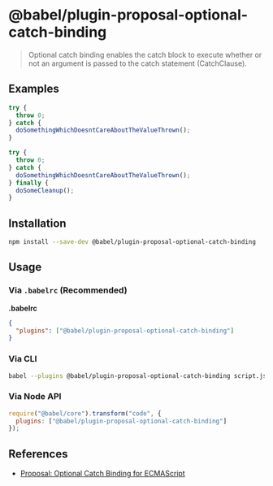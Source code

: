 # @babel/plugin-proposal-optional-catch-binding

> Optional catch binding enables the catch block to execute whether or not an argument is passed to the catch statement (CatchClause).


## Examples

```js
try {
  throw 0;
} catch {
  doSomethingWhichDoesntCareAboutTheValueThrown();
}
```

```js
try {
  throw 0;
} catch {
  doSomethingWhichDoesntCareAboutTheValueThrown();
} finally {
  doSomeCleanup();
}
```


## Installation

```sh
npm install --save-dev @babel/plugin-proposal-optional-catch-binding
```

## Usage

### Via `.babelrc` (Recommended)

**.babelrc**

```json
{
  "plugins": ["@babel/plugin-proposal-optional-catch-binding"]
}
```

### Via CLI

```sh
babel --plugins @babel/plugin-proposal-optional-catch-binding script.js
```

### Via Node API

```javascript
require("@babel/core").transform("code", {
  plugins: ["@babel/plugin-proposal-optional-catch-binding"]
});
```

## References
- [Proposal: Optional Catch Binding for ECMAScript](https://github.com/babel/proposals/issues/7)
